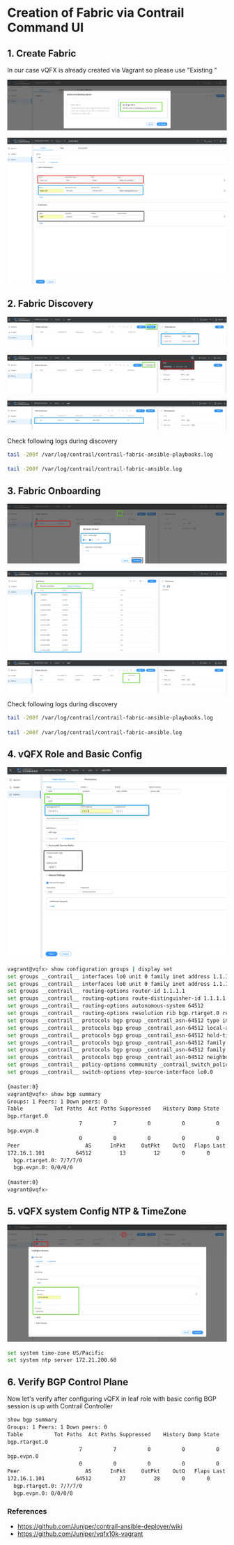 # Creation of Fabric via Contrail Command UI


## 1. Create Fabric

In our case vQFX is already created via Vagrant so please use "Existing "

![Fabric Creation](images/Fabric-Creation-01.png)

![Fabric Creation](images/Fabric-Creation-02.png)


## 2. Fabric Discovery

![Fabric Creation](images/Fabric-Discovery-Start-01.png)

![Fabric Creation](images/Fabric-Discovery-Start-02.png)

![Fabric Creation](images/Fabric-Discovery-Complete.png)

Check following logs during discovery

```bash
tail -200f /var/log/contrail/contrail-fabric-ansible-playbooks.log

tail -200f /var/log/contrail/contrail-fabric-ansible.log
 ```

## 3. Fabric Onboarding

![Fabric Creation](images/Fabric-Onboarding-Start.png)

![Fabric Creation](images/Fabric-Onboarding-Complete-01.png)

![Fabric Creation](images/Fabric-Onboarding-Complete-02.png)



Check following logs during discovery

```bash
tail -200f /var/log/contrail/contrail-fabric-ansible-playbooks.log

tail -200f /var/log/contrail/contrail-fabric-ansible.log
 ```


## 4. vQFX Role and Basic Config

![Fabric Creation](images/Fabric-vQFX-Role-Config.png)

```bash
vagrant@vqfx> show configuration groups | display set
set groups __contrail__ interfaces lo0 unit 0 family inet address 1.1.1.1/32 primary
set groups __contrail__ interfaces lo0 unit 0 family inet address 1.1.1.1/32 preferred
set groups __contrail__ routing-options router-id 1.1.1.1
set groups __contrail__ routing-options route-distinguisher-id 1.1.1.1
set groups __contrail__ routing-options autonomous-system 64512
set groups __contrail__ routing-options resolution rib bgp.rtarget.0 resolution-ribs inet.0
set groups __contrail__ protocols bgp group _contrail_asn-64512 type internal
set groups __contrail__ protocols bgp group _contrail_asn-64512 local-address 1.1.1.1
set groups __contrail__ protocols bgp group _contrail_asn-64512 hold-time 90
set groups __contrail__ protocols bgp group _contrail_asn-64512 family evpn signaling
set groups __contrail__ protocols bgp group _contrail_asn-64512 family route-target
set groups __contrail__ protocols bgp group _contrail_asn-64512 neighbor 172.16.1.101 peer-as 64512
set groups __contrail__ policy-options community _contrail_switch_policy_ members target:64512:1
set groups __contrail__ switch-options vtep-source-interface lo0.0

{master:0}
vagrant@vqfx> show bgp summary
Groups: 1 Peers: 1 Down peers: 0
Table          Tot Paths  Act Paths Suppressed    History Damp State    Pending
bgp.rtarget.0
                       7          7          0          0          0          0
bgp.evpn.0
                       0          0          0          0          0          0
Peer                     AS      InPkt     OutPkt    OutQ   Flaps Last Up/Dwn State|#Active/Received/Accepted/Damped...
172.16.1.101          64512         13         12       0       0        4:31 Establ
  bgp.rtarget.0: 7/7/7/0
  bgp.evpn.0: 0/0/0/0

{master:0}
vagrant@vqfx>
 ```


## 5. vQFX system Config NTP & TimeZone

![Fabric Creation](images/Fabric-vQFX-Basic-Config.png)

```bash
set system time-zone US/Pacific
set system ntp server 172.21.200.60
 ```

## 6. Verify BGP Control Plane

Now let's verify after configuring vQFX in leaf role with basic config BGP session is up with Contrail Controller

```bash
show bgp summary
Groups: 1 Peers: 1 Down peers: 0
Table          Tot Paths  Act Paths Suppressed    History Damp State    Pending
bgp.rtarget.0
                       7          7          0          0          0          0
bgp.evpn.0
                       0          0          0          0          0          0
Peer                     AS      InPkt     OutPkt    OutQ   Flaps Last Up/Dwn State|#Active/Received/Accepted/Damped...
172.16.1.101          64512         27         28       0       0       11:35 Establ
  bgp.rtarget.0: 7/7/7/0
  bgp.evpn.0: 0/0/0/0

 ```

### References

* <https://github.com/Juniper/contrail-ansible-deployer/wiki>
* <https://github.com/Juniper/vqfx10k-vagrant>